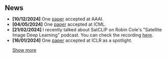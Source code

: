 <h1 id="news"></h1>

<h2 style="margin: 60px 0px 10px;">News</h2>

<ul>
<li><strong>[10/12/2024]</strong> One <a href="https://arxiv.org/abs/2311.17179">paper</a> accepted at AAAI.</li>
<li><strong>[04/05/2024]</strong> One <a href="https://arxiv.org/abs/2402.01444">paper</a> accepted at ICML.</li>
<li><strong>[21/02/2024]</strong> I recently talked about SatCLIP on Robin Cole's "Satellite Image Deep Learning" podcast. You can check the recording <a href="https://www.satellite-image-deep-learning.com/p/location-embedding-with-satclip-with">here</a>.</li>
<li><strong>[16/01/2024]</strong> One <a href="https://arxiv.org/abs/2310.06743">paper</a> accepted at ICLR as a spotlight.</li>

<a href="javascript:toggle_vis('newsmore')">Show more</a>
<div id="newsmore" style="display:none"> 
  <li><strong>[04/01/2024]</strong> New <a href="https://www.nature.com/articles/d41586-023-03983-7">short paper</a> out in Nature, commenting on recent advances in ocean activity mapping using satellite imagery and deep learning.</li>
  <li><strong>[03/12/2023]</strong> I will be attending AGU and NeurIPS in the coming week. Drop me a message if you want to meet up and chat!</li>
  <li><strong>[01/12/2023]</strong> New <a href="https://arxiv.org/abs/2311.17179">preprint</a> out on global, general-purpose pretrained location encoders with satellite imagery.</li>
  <li><strong>[11/10/2023]</strong> New <a href="https://arxiv.org/abs/2310.06743">preprint</a> out on geographic location encoding with neural networks.</li>
  <li><strong>[22/07/2023]</strong> I gave a lecture on <a href="https://www.youtube.com/watch?v=pOYEo2Gtw-c">AI for Transportation</a> at the virtual <a href="https://www.climatechange.ai">Climate Change AI</a> Summer School 2023.</li>
  <li><strong>[21/07/2023]</strong> I recently gave talks at MIT and NYU.</li>
  <li><strong>[27/01/2023]</strong> I recently gave talks at Harvard, USC, TU Berlin and the National Renewable Energy Laboratory (NREL).</li>
  <li><strong>[20/01/2023]</strong> One <a href="https://arxiv.org/abs/2111.10144">paper</a> accepted at AISTATS 2023.</li>
  <li><strong>[20/12/2022]</strong> I will be co-organizing the <a href="https://www.climatechange.ai/events/iclr2023">Tackling Climate Change with Machine Learning Workshop</a> at ICLR 2023. Check the website for our Call for Submissions and further information.</li>
  <li><strong>[24/10/2022]</strong> One <a href="https://arxiv.org/abs/2111.10144">paper</a> accepted to the <a href="https://www.climatechange.ai/events/neurips2022">Tackling Climate Change with Machine Learning Workshop</a> at NeurIPS 2022.</li>
  <li><strong>[07/07/2022]</strong> I will join <a href="https://www.microsoft.com/en-us/research/lab/microsoft-research-new-england">Microsoft Research New England</a> as a postdoc in fall!</li>
  <li><strong>[14/06/2022]</strong> New <a href="https://arxiv.org/abs/2205.08886">preprint</a> out on GANs for geospatial point patterns.</li>
  <li><strong>[01/12/2021]</strong> Two papers [<a href="https://arxiv.org/abs/2201.11192">1</a>, <a href="https://arxiv.org/abs/2109.15044">2</a>] accepted at AAAI 2022.</li>
  <li><strong>[17/09/2021]</strong> Our <a href="https://arxiv.org/abs/2111.02149">paper</a> "Deployment Optimization for Shared e-Mobility Systems with Multi-agent Deep Neural Search" has been accepted at IEEE Transactions on Intelligent Transportation Systems.</li>
  <li><strong>[05/08/2021]</strong> One <a href="https://arxiv.org/abs/2006.10461">paper</a> accepted to SIGSPATIAL 2021.</li>
</div>

</ul>
